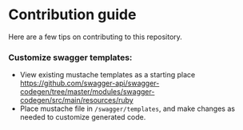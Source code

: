 # Contribution guide

Here are a few tips on contributing to this repository.

### Customize swagger templates:
- View existing mustache templates as a starting place https://github.com/swagger-api/swagger-codegen/tree/master/modules/swagger-codegen/src/main/resources/ruby
- Place mustache file in `/swagger/templates`, and make changes as needed to customize generated code.
